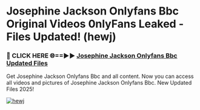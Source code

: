 # Josephine Jackson Onlyfans Bbc Original Videos 0nlyFans Leaked - Files Updated! (hewj)

<h3>🔴 CLICK HERE 🌐==►► <a href="https://tinyurl.com/ehrbuxhb" rel="nofollow">Josephine Jackson Onlyfans Bbc Updated Files</a></h3>

Get Josephine Jackson Onlyfans Bbc and all content. Now you can access all videos and pictures of Josephine Jackson Onlyfans Bbc. New Updated Files 2025!

[![hewj](https://i.imgur.com/lVYEuWS.gif)](https://tinyurl.com/ehrbuxhb)
